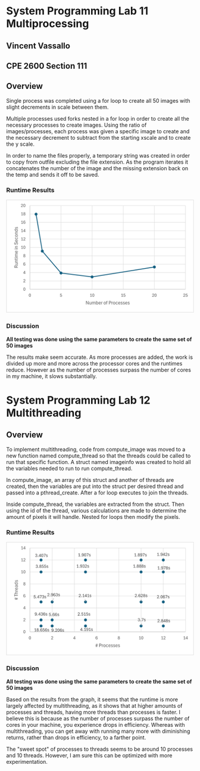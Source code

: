 # System Programming Lab 11 Multiprocessing
## Vincent Vassallo
## CPE 2600 Section 111
## Overview
Single process was completed using a for loop to create all 50 images with slight decrements in scale between them.

Multiple processes used forks nested in a for loop in order to create all the necessary processes to create images. Using the ratio of images/processes, each process was given a specific image to create and the necessary decrement to subtract from the starting xscale and to create the y scale.

In order to name the files properly, a temporary string was created in order to copy from outfile excluding the file extension. As the program iterates it concatenates the number of the image and the missing extension back on the temp and sends it off to be saved.

### Runtime Results
![image](./Graph.png)

### Discussion

**All testing was done using the same parameters to create the same set of 50 images**

The results make seem accurate. As more processes are added, the work is divided up more and more across the processor cores and the runtimes reduce. However as the number of processes surpass the number of cores in my machine, it slows substantially.

# System Programming Lab 12 Multithreading
## Overview
To implement multithreading, code from compute_image was moved to a new function named compute_thread so that the threads could be called to run that specific function. A struct named imageinfo was created to hold all the variables needed to run to run compute_thread. 

In compute_image, an array of this struct and another of threads are created, then the variables are put into the struct per desired thread and passed into a pthread_create. After a for loop executes to join the threads.

Inside compute_thread, the variables are extracted from the struct. Then using the id of the thread, various calculations are made to determine the amount of pixels it will handle. Nested for loops then modify the pixels.

### Runtime Results
![image](./CPELab_12.png)

### Discussion

**All testing was done using the same parameters to create the same set of 50 images**

Based on the results from the graph, it seems that the runtime is more largely affected by multithreading, as it shows that at higher amounts of processes and threads, having more threads than processes is faster. I believe this is because as the number of processes surpass the number of cores in your machine, you experience drops in efficiency. Whereas with multithreading, you can get away with running many more with diminishing returns, rather than drops in efficiency, to a farther point.

The "sweet spot" of processes to threads seems to be around 10 processes and 10 threads. However, I am sure this can be optimized with more experimentation.

